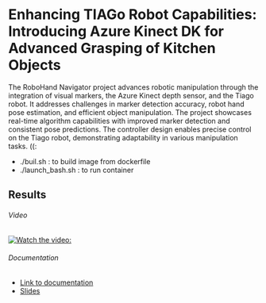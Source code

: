 # Enhancing TIAGo Robot Capabilities: Introducing Azure Kinect DK for Advanced Grasping of Kitchen Objects
The RoboHand Navigator project advances robotic manipulation through the integration of visual markers, the Azure Kinect depth sensor, and the Tiago robot. It addresses challenges in marker detection accuracy, robot hand pose estimation, and efficient object manipulation. The project showcases real-time algorithm capabilities with improved marker detection and consistent pose predictions. The controller design enables precise control on the Tiago robot, demonstrating adaptability in various manipulation tasks. ((:
- ./buil.sh : to build image from dockerfile
- ./launch_bash.sh : to run container

## Results ##
###### Video ######
[![Watch the video: ](https://img.youtube.com/vi/yUcmC3FrjIs/0.jpg)](https://www.youtube.com/watch?v=yUcmC3FrjIs)

###### Documentation ######
- [Link to documentation](https://drive.google.com/file/d/1bIVubGLM0iDX9oLKol93qxsPTGiDtII_/view?usp=sharing)
- [Slides](https://docs.google.com/presentation/d/1TWhAPV7DKv87UuggAT2B61tl058ORQELGB2JByFGZbM/edit?usp=sharing)
